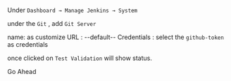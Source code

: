 Under `Dashboard → Manage Jenkins → System`

under the `Git` , add `Git Server`

name: as customize
URL : --default--
Credentials : select the `github-token` as credentials

once clicked on `Test Validation` will show status.

Go Ahead 
